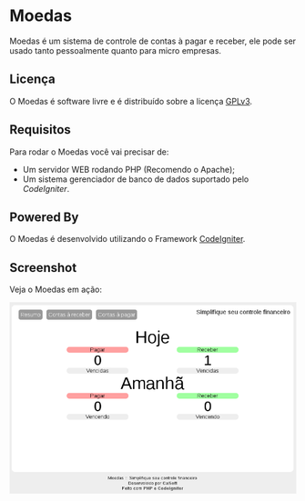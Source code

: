 Moedas
======
Moedas é um sistema de controle de contas à pagar e receber, ele pode ser usado tanto pessoalmente quanto para micro empresas.

Licença
-------
O Moedas é software livre e é distribuído sobre a licença [GPLv3](http://www.gnu.org/licenses/gpl-3.0.html).

Requisitos
----------
Para rodar o Moedas você vai precisar de:

 - Um servidor WEB rodando PHP (Recomendo o Apache);
 - Um sistema gerenciador de banco de dados suportado pelo _CodeIgniter_.

Powered By
----------
O Moedas é desenvolvido utilizando o Framework [CodeIgniter](http://codeigniter.com/).

Screenshot
----------
Veja o Moedas em ação:

![Moedas em ação](docs/screenshots/moedas.png)
